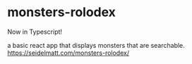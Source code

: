 # monsters-rolodex
Now in Typescript!

a basic react app that displays monsters that are searchable.
https://seidelmatt.com/monsters-rolodex/
